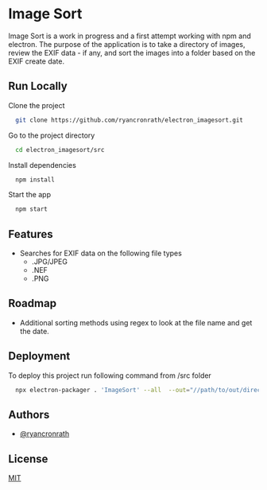 # Image Sort

Image Sort is a work in progress and a first attempt working with npm and electron.  The purpose of the application is to take a directory of images, review the EXIF data - if any, and sort the images into a folder based on the EXIF create date.

## Run Locally

Clone the project

```bash
  git clone https://github.com/ryancronrath/electron_imagesort.git
```

Go to the project directory

```bash
  cd electron_imagesort/src
```

Install dependencies

```bash
  npm install
```

Start the app

```bash
  npm start
```


## Features

- Searches for EXIF data on the following file types
    - .JPG/JPEG
    - .NEF
    - .PNG


## Roadmap

- Additional sorting methods using regex to look at the file name and get the date.


## Deployment

To deploy this project run following command from /src folder

```bash
  npx electron-packager . 'ImageSort' --all  --out="//path/to/out/directory"
```

## Authors

- [@ryancronrath](https://github.com/ryancronrath)


## License

[MIT](https://choosealicense.com/licenses/mit/)

